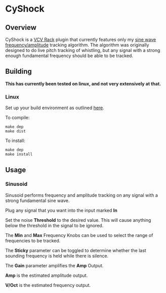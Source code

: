 # CyShock
## Overview

CyShock is a [VCV Rack](https://github.com/VCVRack/Rack) plugin that currently features 
only my [sine wave frequency/amplitude](https://github.com/kinetikeith/dstrack) tracking
algorithm. The algorithm was originally designed to do live pitch tracking of whistling,
but any signal with a strong enough fundamental frequency should be able to be tracked.

## Building
**This has currently been tested on linux, and not very extensively at that.**

### Linux

Set up your build environment as outlined [here](https://vcvrack.com/manual/Building#setting-up-your-development-environment).

To compile:
```
make dep
make dist
```

To install:
```
make dep
make install
```

## Usage

### Sinusoid

Sinusoid performs frequency and amplitude tracking on any signal with a strong fundamental
sine wave.

Plug any signal that you want into the input marked **In**

Set the noise **Threshold** to the desired value. This will cause anything below the threshold
in the signal to be ignored.

The **Min** and **Max** Frequency Knobs can be used to select the range of frequencies to be
tracked.

The **Sticky** parameter can be toggled to determine whether the last sounding frequency is
held while there is silence.

The **Gain** parameter amplifies the **Amp** Output.

**Amp** is the estimated amplitude output.

**V/Oct** is the estimated frequency output.
